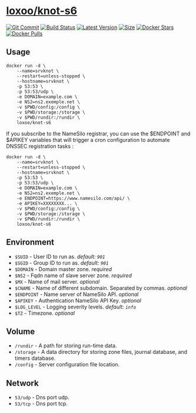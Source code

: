[hub]: https://hub.docker.com/r/loxoo/knot-s6
[git]: https://github.com/triptixx/knot/tree/knot-s6
[actions]: https://github.com/triptixx/knot/actions/workflows/main.yml

# [loxoo/knot-s6][hub]
[![Git Commit](https://img.shields.io/github/last-commit/triptixx/knot/knot-s6)][git]
[![Build Status](https://github.com/triptixx/knot/actions/workflows/main.yml/badge.svg?branch=knot-s6)][actions]
[![Latest Version](https://img.shields.io/docker/v/loxoo/knot-s6/latest)][hub]
[![Size](https://img.shields.io/docker/image-size/loxoo/knot-s6/latest)][hub]
[![Docker Stars](https://img.shields.io/docker/stars/loxoo/knot-s6.svg)][hub]
[![Docker Pulls](https://img.shields.io/docker/pulls/loxoo/knot-s6.svg)][hub]

## Usage

```shell
docker run -d \
    --name=srvknot \
    --restart=unless-stopped \
    --hostname=srvknot \
    -p 53:53 \
    -p 53:53/udp \
    -e DOMAIN=example.com \
    -e NS2=ns2.exemple.net \
    -v $PWD/config:/config \
    -v $PWD/storage:/storage \
    -v $PWD/rundir:/rundir \
    loxoo/knot-s6
```
If you subscribe to the NameSilo registrar, you can use the $ENDPOINT and $APIKEY variables that will trigger a cron configuration to automate DNSSEC registration tasks :
```shell
docker run -d \
    --name=srvknot \
    --restart=unless-stopped \
    --hostname=srvknot \
    -p 53:53 \
    -p 53:53/udp \
    -e DOMAIN=example.com \
    -e NS2=ns2.exemple.net \
    -e ENDPOINT=https://www.namesilo.com/api/ \
    -e APIKEY=XXXXXXXX... \
    -v $PWD/config:/config \
    -v $PWD/storage:/storage \
    -v $PWD/rundir:/rundir \
    loxoo/knot-s6
```

## Environment

- `$SUID`         - User ID to run as. _default: `901`_
- `$SGID`         - Group ID to run as. _default: `901`_
- `$DOMAIN`       - Domain master zone. _required_
- `$NS2`          - Fqdn name of slave server zone. _required_
- `$MX`           - Name of mail server. _optional_
- `$CNAME`        - Name of different subdomain. Separated by commas. _optional_
- `$ENDPOINT`     - Name server of NameSilo API. _optional_
- `$APIKEY`       - Authentication NameSilo API Key. _optional_
- `$LOG_LEVEL`    - Logging severity levels. _default: `info`_
- `$TZ`           - Timezone. _optional_

## Volume

- `/rundir`       - A path for storing run-time data.
- `/storage`      - A data directory for storing zone files, journal database, and timers database.
- `/config`       - Server configuration file location.

## Network

- `53/udp`        - Dns port udp.
- `53/tcp`        - Dns port tcp.

